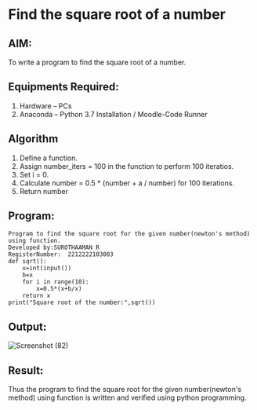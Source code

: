# Find the square root of a number

## AIM:
To write a program to find the square root of a number.

## Equipments Required:
1. Hardware – PCs
2. Anaconda – Python 3.7 Installation / Moodle-Code Runner

## Algorithm
1. Define a function.
2. Assign number_iters = 100 in the function to perform 100 iteratios.
3. Set i = 0.
4. Calculate  number = 0.5 * (number + a / number) for 100 iterations.
5. Return number

## Program:
```
Program to find the square root for the given number(newton's method) using function.
Developed by:SUROTHAAMAN R
RegisterNumber:  2212222103003
def sqrt():
    x=int(input())
    b=x
    for i in range(10):
        x=0.5*(x+b/x)
    return x
print("Square root of the number:",sqrt())

```

## Output:


![Screenshot (82)](https://github.com/surothaaman/Square-root-of-a-number/assets/133313653/68cb58bb-793a-497a-94c6-53f91ee752b4)


## Result:
Thus the program to find the square root for the given number(newton's method) using function is written and verified using python programming.
